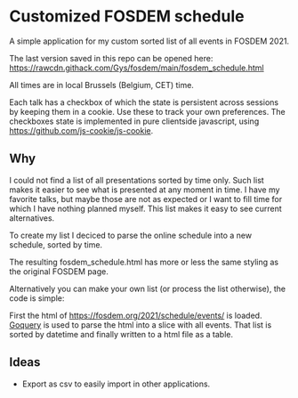 # Customized FOSDEM schedule
A simple application for my custom sorted list of all events in FOSDEM 2021.

The last version saved in this repo can be opened here: https://rawcdn.githack.com/Gys/fosdem/main/fosdem_schedule.html

All times are in local Brussels (Belgium, CET) time.

Each talk has a checkbox of which the state is persistent across sessions by keeping them in a cookie. Use these to track your own preferences. The checkboxes state is implemented in pure clientside javascript, using https://github.com/js-cookie/js-cookie. 

## Why
I could not find a list of all presentations sorted by time only. Such list makes it easier to see what is presented at any moment in time. I have my favorite talks, but maybe those are not as expected or I want to fill time for which I have nothing planned myself. This list makes it easy to see current alternatives.

To create my list I deciced to parse the online schedule into a new schedule, sorted by time.

The resulting fosdem_schedule.html has more or less the same styling as the original FOSDEM page.

Alternatively you can make your own list (or process the list otherwise), the code is simple:

First the html of https://fosdem.org/2021/schedule/events/ is loaded. [Goquery]("github.com/PuerkitoBio/goquery") is used to parse the html into a slice with all events. That list is sorted by datetime and finally written to a html file as a table. 

## Ideas

* Export as csv to easily import in other applications.

